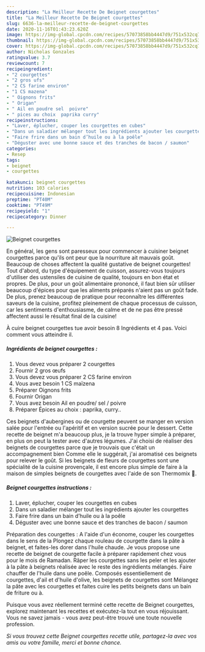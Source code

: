 ```yaml
---
description: "La Meilleur Recette De Beignet courgettes"
title: "La Meilleur Recette De Beignet courgettes"
slug: 6636-la-meilleur-recette-de-beignet-courgettes
date: 2020-11-16T01:43:23.620Z
image: https://img-global.cpcdn.com/recipes/57073858bb4447d9/751x532cq70/beignet-courgettes-photo-principale-de-la-recette.jpg
thumbnail: https://img-global.cpcdn.com/recipes/57073858bb4447d9/751x532cq70/beignet-courgettes-photo-principale-de-la-recette.jpg
cover: https://img-global.cpcdn.com/recipes/57073858bb4447d9/751x532cq70/beignet-courgettes-photo-principale-de-la-recette.jpg
author: Nicholas Gonzales
ratingvalue: 3.7
reviewcount: 7
recipeingredient:
- "2 courgettes"
- "2 gros ufs"
- "2 CS farine environ"
- "1 CS mazena"
- " Oignons frits"
- " Origan"
- " Ail en poudre sel  poivre"
- " pices au choix  paprika curry"
recipeinstructions:
- "Laver, éplucher, couper les courgettes en cubes"
- "Dans un saladier mélanger tout les ingrédients ajouter les courgettes"
- "Faire frire dans un bain d’huile ou à la poêle"
- "Déguster avec une bonne sauce et des tranches de bacon / saumon"
categories:
- Resep
tags:
- beignet
- courgettes

katakunci: beignet courgettes 
nutrition: 103 calories
recipecuisine: Indonesian
preptime: "PT40M"
cooktime: "PT49M"
recipeyield: "1"
recipecategory: Dinner

---
```



![Beignet courgettes](https://img-global.cpcdn.com/recipes/57073858bb4447d9/751x532cq70/beignet-courgettes-photo-principale-de-la-recette.jpg)

En général, les gens sont paresseux pour commencer à cuisiner beignet courgettes parce qu'ils ont peur que la nourriture ait mauvais goût. Beaucoup de choses affectent la qualité gustative de beignet courgettes! Tout d'abord, du type d'équipement de cuisson, assurez-vous toujours d'utiliser des ustensiles de cuisine de qualité, toujours en bon état et propres. De plus, pour un goût alimentaire prononcé, il faut bien sûr utiliser beaucoup d'épices pour que les aliments préparés n'aient pas un goût fade. De plus, prenez beaucoup de pratique pour reconnaître les différentes saveurs de la cuisine, profitez pleinement de chaque processus de cuisson, car les sentiments d'enthousiasme, de calme et de ne pas être pressé affectent aussi le résultat final de la cuisine!

<!--inarticleads1-->

À cuire beignet courgettes tue avoir besoin 8 Ingrédients et 4 pas. Voici comment vous atteindre il.

##### Ingrédients de beignet courgettes :

1. Vous devez vous préparer 2 courgettes
1. Fournir 2 gros œufs
1. Vous devez vous préparer 2 CS farine environ
1. Vous avez besoin 1 CS maïzena
1. Préparer  Oignons frits
1. Fournir  Origan
1. Vous avez besoin  Ail en poudre/ sel / poivre
1. Préparer  Épices au choix : paprika, curry..


Ces beignets d&#39;aubergines ou de courgette peuvent se manger en version salée pour l&#39;entrée ou l&#39;apéritif et en version sucrée pour le dessert. Cette recette de beignet m&#39;a beaucoup plus, je la trouve hyper simple à préparer, en plus on peut la tester avec d&#39;autres légumes. J&#39;ai choisi de réaliser des beignets de courgettes parce que je trouvais que c&#39;était un accompagnement bien Comme elle le suggérait, j&#39;ai aromatisé ces beignets pour relever le goût. Si les beignets de fleurs de courgettes sont une spécialité de la cuisine provençale, il est encore plus simple de faire à la maison de simples beignets de courgettes avec l&#39;aide de son Thermomix 🙂. 

<!--inarticleads2-->

##### Beignet courgettes instructions :

1. Laver, éplucher, couper les courgettes en cubes
1. Dans un saladier mélanger tout les ingrédients ajouter les courgettes
1. Faire frire dans un bain d’huile ou à la poêle
1. Déguster avec une bonne sauce et des tranches de bacon / saumon


Préparation des courgettes : A l&#39;aide d&#39;un économe, couper les courgettes dans le sens de la Plongez chaque rouleau de courgette dans la pâte à beignet, et faites-les dorer dans l&#39;huile chaude. Je vous propose une recette de beignet de courgette facile à préparer rapidement chez vous pour le mois de Ramadan. Râper les courgettes sans les peler et les ajouter à la pâte à beignets réalisée avec le reste des ingrédients mélangés. Faire chauffer de l&#39;huile dans une poêle. Composés essentiellement de courgettes, d&#39;ail et d&#39;huile d&#39;olive, les beignets de courgettes sont Mélangez la pâte avec les courgettes et faites cuire les petits beignets dans un bain de friture ou à. 

<!--inarticleads1-->

<p>
Puisque vous avez réellement terminé cette recette de Beignet courgettes, explorez maintenant les recettes et exécutez-la tout en vous réjouissant. Vous ne savez jamais - vous avez peut-être trouvé une toute nouvelle profession.
</p>

<p>
<i>Si vous trouvez cette Beignet courgettes recette utile, partagez-la avec vos amis ou votre famille, merci et bonne chance.</i>
</p>
